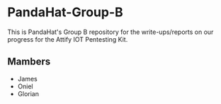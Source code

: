 # PandaHat-Group-B
This is PandaHat's Group B repository for the write-ups/reports on our progress for the
Attify IOT Pentesting Kit.
## Mambers
- James
- Oniel
- Glorian